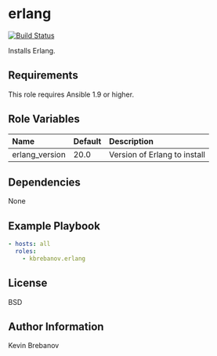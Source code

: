 erlang
======

[![Build Status](https://travis-ci.org/kbrebanov/ansible-erlang.svg?branch=master)](https://travis-ci.org/kbrebanov/ansible-erlang)

Installs Erlang.

Requirements
------------

This role requires Ansible 1.9 or higher.

Role Variables
--------------

| Name           | Default | Description                  |
|:---------------|:--------|:-----------------------------|
| erlang_version | 20.0    | Version of Erlang to install |

Dependencies
------------

None

Example Playbook
----------------

```yaml
- hosts: all
  roles:
    - kbrebanov.erlang
```

License
-------

BSD

Author Information
------------------

Kevin Brebanov
